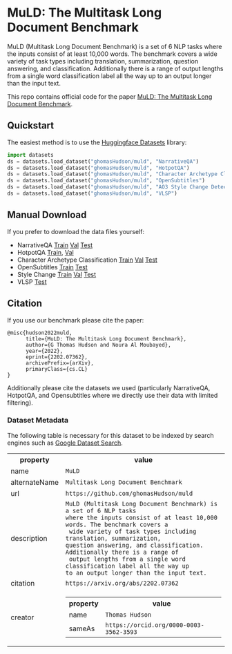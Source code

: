 # MuLD: The Multitask Long Document Benchmark

MuLD (Multitask Long Document Benchmark) is a set of 6 NLP tasks 
where the inputs consist of at least 10,000 words. The benchmark covers a
 wide variety of task types including translation, summarization, 
question answering, and classification. Additionally there is a range of
 output lengths from a single word classification label all the way up 
to an output longer than the input text.

This repo contains official code for the paper [MuLD: The Multitask Long Document Benchmark](https://arxiv.org/abs/2202.07362).

## Quickstart
The easiest method is to use the [Huggingface Datasets](https://github.com/huggingface/datasets) library:
```python
import datasets
ds = datasets.load_dataset("ghomasHudson/muld", "NarrativeQA")
ds = datasets.load_dataset("ghomasHudson/muld", "HotpotQA")
ds = datasets.load_dataset("ghomasHudson/muld", "Character Archetype Classification")
ds = datasets.load_dataset("ghomasHudson/muld", "OpenSubtitles")
ds = datasets.load_dataset("ghomasHudson/muld", "AO3 Style Change Detection")
ds = datasets.load_dataset("ghomasHudson/muld", "VLSP")
```
## Manual Download
If you prefer to download the data files yourself:
- NarrativeQA [Train](https://drive.google.com/uc?export=download&confirm=yTib&id=1sUXIC6lmk9Khp2mnr9VZwQ-StDlHqTw1) [Val](https://drive.google.com/uc?&confirm=yTib&export=download&id=1xdXEhLHtcqOZh0FbPhY_dnvNMg2bALtm) [Test](https://drive.google.com/uc?confirm=yTib&export=download&id=1BPBXyfYWVGtOXVQv_hlqtvbT25rTQzGu)
- HotpotQA [Train](https://drive.google.com/uc?export=download&confirm=yTib&id=1OlGRyCEL9JhwIQIKViaWIXCOB_pwj8xU), [Val](https://drive.google.com/uc?export=download&confirm=yTib&id=1_Svtg6PycBpezDYJ78zcJqLa8Ohnk6Gq)
- Character Archetype Classification [Train](https://drive.google.com/uc?export=download&id=1Ckabmzbrunj2np2piAN5_ooZgTiK9K5i) [Val](https://drive.google.com/uc?export=download&id=1I0N8gKD39s0wKLrcAJ0P-4uYdPqzTONS) [Test](https://drive.google.com/uc?export=download&id=1_AI6whuHfD1p3BF7TvOnr8Fs_lOVdt8j)
- OpenSubtitles [Train](https://drive.google.com/uc?export=download&id=10QF5kL6nvWC4kHDieKx79K36RLdW1M1r&confirm=yTib) [Test](https://drive.google.com/uc?export=download&id=1KWPLYv2_7z_XIBWrWC3khXTNdPKhDF_X)
- Style Change [Train](https://drive.google.com/uc?export=download&id=1R29IQ_bFLw3_6DYLtP7YWFTGe7FQAevT&confirm=yTib) [Val](https://drive.google.com/uc?export=download&id=1B_RkTaMMOQXfJ7nDFCpq8GAth7yiW7vF) [Test](https://drive.google.com/uc?export=download&id=1-1eULJlV9nGrAwpdaEr5Ykchwfxn06kj)
- VLSP [Test](https://drive.google.com/uc?export=download&id=1ljTZZV5MpD07my2Vn1SVT3eQPKMVlHU5)

## Citation
If you use our benchmark please cite the paper:
```
@misc{hudson2022muld,
      title={MuLD: The Multitask Long Document Benchmark}, 
      author={G Thomas Hudson and Noura Al Moubayed},
      year={2022},
      eprint={2202.07362},
      archivePrefix={arXiv},
      primaryClass={cs.CL}
}
```

Additionally please cite the datasets we used (particularly NarrativeQA, HotpotQA, and Opensubtitles where we directly use their data with limited filtering).

### Dataset Metadata
The following table is necessary for this dataset to be indexed by search
engines such as <a href="https://g.co/datasetsearch">Google Dataset Search</a>.
<div itemscope itemtype="http://schema.org/Dataset">
<table>
  <tr>
    <th>property</th>
    <th>value</th>
  </tr>
  <tr>
    <td>name</td>
    <td><code itemprop="name">MuLD</code></td>
  </tr>
  <tr>
    <td>alternateName</td>
    <td><code itemprop="alternateName">Multitask Long Document Benchmark</code></td>
  </tr>
  <tr>
    <td>url</td>
    <td><code itemprop="url">https://github.com/ghomasHudson/muld</code></td>
  </tr>
  <tr>
    <td>description</td>
    <td><code itemprop="description">MuLD (Multitask Long Document Benchmark) is a set of 6 NLP tasks 
where the inputs consist of at least 10,000 words. The benchmark covers a
 wide variety of task types including translation, summarization, 
question answering, and classification. Additionally there is a range of
 output lengths from a single word classification label all the way up 
to an output longer than the input text.</code></td>
  </tr>
  <tr>
    <td>citation</td>
    <td><code itemprop="citation">https://arxiv.org/abs/2202.07362</code></td>
  </tr>
    
  <tr>
    <td>creator</td>
    <td>
      <div itemscope itemtype="http://schema.org/Person" itemprop="creator">
        <table>
          <tr>
            <th>property</th>
            <th>value</th>
          </tr>
          <tr>
            <td>name</td>
            <td><code itemprop="name">Thomas Hudson</code></td>
          </tr>
          <tr>
            <td>sameAs</td>
            <td><code itemprop="sameAs">https://orcid.org/0000-0003-3562-3593</code></td>
          </tr>
        </table>
      </div>
    </td>
  </tr>
</table>
</div>
